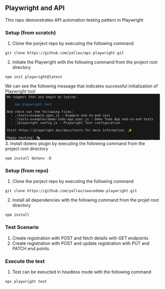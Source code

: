 ## Playwright and API
This repo demonstrates API automation testing pattern in Playwright

### Setup (from scratch)
1. Clone the porject repo by executing the following command
```
git clone https://github.com/yallav/api-playwright.git
```
2. Initiate the Playwright with the following command from the project root directory
```
npm init playwright@latest
```
We can see the following message that indicates successful initialization of Playwright tool
![alt text](/documentation/image-1.png)
3. Install dotenv plugin by executing the following command from the project root directory
```
npm install dotenv -D
```

### Setup (from repo)
1. Clone the porject repo by executing the following command
```
git clone https://github.com/yallav/saucedemo-playwright.git
```
2. Install all dependencies with the following command from the projet root directory
```
npm install
```
### Test Scenario
1. Create registration with POST and fetch details with GET endpoints
2. Create registration with POST and update registration with PUT and PATCH end points

### Execute the test
1. Test can be exeucted in headless mode with the following command
```
npx playwright test
